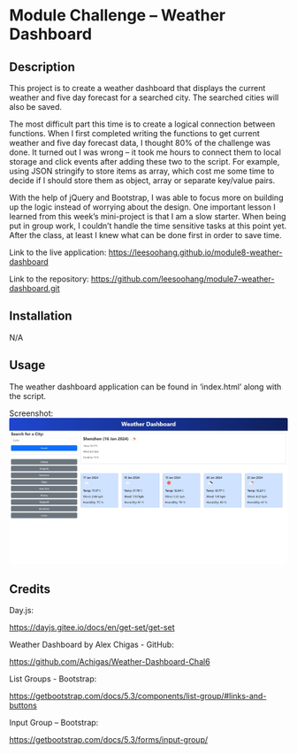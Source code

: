 # Module Challenge – Weather Dashboard
## Description
This project is to create a weather dashboard that displays the current weather and five day forecast for a searched city. The searched cities will also be saved.

The most difficult part this time is to create a logical connection between functions. When I first completed writing the functions to get current weather and five day forecast data, I thought 80% of the challenge was done. It turned out I was wrong – it took me hours to connect them to local storage and click events after adding these two to the script. For example, using JSON stringify to store items as array, which cost me some time to decide if I should store them as object, array or separate key/value pairs.

With the help of jQuery and Bootstrap, I was able to focus more on building up the logic instead of worrying about the design. One important lesson I learned from this week’s mini-project is that I am a slow starter. When being put in group work, I couldn’t handle the time sensitive tasks at this point yet. After the class, at least I knew what can be done first in order to save time.

Link to the live application:
https://leesoohang.github.io/module8-weather-dashboard

Link to the repository:
https://github.com/leesoohang/module7-weather-dashboard.git


## Installation
N/A

## Usage
The weather dashboard application can be found in ‘index.html’ along with the script.

Screenshot:
![dashboard](screenshot-dashboard.png)

## Credits
Day.js: 

https://dayjs.gitee.io/docs/en/get-set/get-set

Weather Dashboard by Alex Chigas - GitHub:

https://github.com/Achigas/Weather-Dashboard-Chal6

List Groups - Bootstrap:

https://getbootstrap.com/docs/5.3/components/list-group/#links-and-buttons

Input Group – Bootstrap:

https://getbootstrap.com/docs/5.3/forms/input-group/
